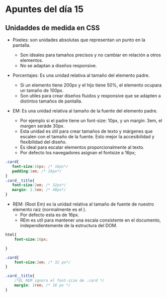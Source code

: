 # Apuntes del día 15

## Unidaddes de medida en CSS
- Pixeles: son unidades absolutas que representan un punto en la pantalla.
    - Son ideales para tamaños precisos y no cambiar en relación a otros elementos.
    - No se adaptan a diseños responsive.

- Porcentajes: Es una unidad relativa al tamaño del elemento padre.
     - Si un elemento tiene 200px y el hijo tiene 50%, el elemento ocupara un tamaño de 100px.
     - Son utiles para crear diseños fluidos y responsive que se adapten a distintos tamaños de pantalla.

- EM: Es una unidad relativa al tamaño de la fuente del elemento padre.
     - Por ejemplo si el padre tiene un font-size: 10px, y un margin: 3em, el margen seráde 30px.
     - Esta unidad es útil para crear tamaños de texto y márgenes que escalen con el tamaño de la fuente. Esto mejor la accesibilidad y flexibilidad del diseño.
     - Es ideal para escalar elementos proporcionalmente al texto.
     - Por defecto los navegadores asignan el fontsize a 16px;
     
 
 ```css
 .card{
    font-size:16px; /* 16px*/
    padding:1em; /* 16px*/
 }
 .card__title{
    font-size:2em; /* 32px*/
    margin: 2.5em; /* 48px*/
 }
 ```
- REM: (Root Em) es la unidad relativa al tamaño de fuente de nuestro elemento raiz (normalmente es el <html>). 
   - Por defecto esta es de 16px.
   - REm es util para mantener una escala consistente en el documento, independientemente de la estructura del DOM.

```css
html{
    font-size:16px;

}

.card{
    font-size:2em; /* 32 px*/
}

.card__title{
    /*EL REM ignora el font-size de .card */
    margin: 1rem; /* 16 px */
}
```

